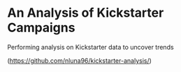 # An Analysis of Kickstarter Campaigns
Performing analysis on Kickstarter data to uncover trends

(https://github.com/nluna96/kickstarter-analysis/)
